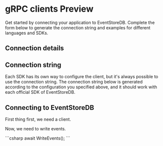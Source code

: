 # gRPC clients <badge>Preview</badge>

Get started by connecting your application to EventStoreDB. Complete the form below to generate the connection string and examples for different languages and SDKs.

## Connection details

<Connection></Connection>

## Connection string

Each SDK has its own way to configure the client, but it's always possible to use the connection string. The connection string below is generated according to the configuration you specified above, and it should work with each official SDK of EventStoreDB.

<ConnectionString></ConnectionString>

## Connecting to EventStoreDB

First thing first, we need a client.

<!--
<xode-group>
<xode-block title="C#" language="csharp" code="connectionString">
```csharp
var s = "{{connectionString}}";
```
</xode-block>
</xode-group>
-->

Now, we need to write events.

<code-group>
<code-block title="C#">
```csharp
await WriteEvents();
```
</code-block>
</code-group>
